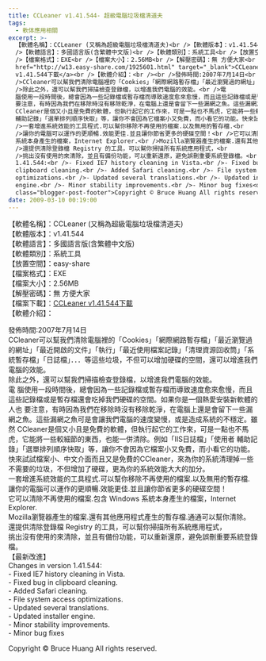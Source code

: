 ```yaml
---
title: CCLeaner v1.41.544- 超級電腦垃圾檔清道夫
tags:
  - 軟体應用相關
excerpt: >-
  【軟體名稱】：CCLeaner (又稱為超級電腦垃圾檔清道夫)<br />【軟體版本】：v1.41.544<br
  />【軟體語言】：多國語言版(含繁體中文版)<br />【軟體類別】：系統工具<br />【放置空間】：easy-share<br
  />【檔案格式】：EXE<br />【檔案大小】：2.56MB<br />【解壓密碼】：無 方便大家<br />【檔案下載】：<a
  href="http://w13.easy-share.com/1925601.html" target="_blank">CCLeaner
  v1.41.544下載</a><br />【軟體介紹】：<br /><br />發佈時間:2007年7月14日<br
  />CCleaner可以幫我們清除電腦裡的「Cookies」「網際網路暫存檔」「最近瀏覽過的網址」「最近開啟的文件」「執行」「最近使用檔案記錄」「清理資源回收筒」「系統暫存檔」「日誌檔」．．．等這些垃圾，不但可以增加硬碟的空間，還可以增進我們電腦的效能。<br
  />除此之外，還可以幫我們掃描檢查登錄檔，以增進我們電腦的效能。<br />電
  腦使用一段時間後，總會因為一些記錄檔或暫存檔而導致速度愈來愈慢，而且這些記錄檔或是暫存檔還會吃掉我們硬碟的空間。如果你是一個熱愛安裝新軟體的人也
  要注意，有時因為我們在移除時沒有移除乾淨，在電腦上還是會留下一些漏網之魚。這些漏網之魚可是會讓我們電腦的速度變慢，或是造成系統的不穩定。雖然
  CCleaner是個又小且是免費的軟體，但執行起它的工作來，可是一點也不馬虎，它能將一些較細節的東西，也能一併清除。例如「IIS日誌檔」「使用者
  輔助記錄」「選單排列順序快取」等，讓你不會因為它檔案小又免費，而小看它的功能。快來試試檔案小、中文介面而且又是免費的CCleaner，來為你的系統清理掉一些不需要的垃圾，不但增加了硬碟，更為你的系統效能大大的加分。<br
  />一套增進系統效能的工具程式.可以幫你移除不再使用的檔案.以及無用的暫存檔.<br
  />讓你的電腦可以運作的更順暢.效能更佳.並且讓你節省更多的硬碟空間！<br />它可以清除不再使用的檔案.包含 Windows
  系統本身產生的檔案，Internet Explorer.<br />Mozilla瀏覽器產生的檔案.還有其他應用程式產生的暫存檔.通通可以幫你清除。<br
  />還提供清除登錄檔 Registry 的工具，可以幫你掃描所有系統應用程式，<br
  />挑出沒有使用的來清除，並且有備份功能，可以重新還原，避免誤刪重要系統登錄檔。<br />【最新改進】<br />Changes in version
  1.41.544:<br />- Fixed IE7 history cleaning in Vista.<br />- Fixed bug in
  clipboard cleaning.<br />- Added Safari cleaning.<br />- File system access
  optimizations.<br />- Updated several translations.<br />- Updated installer
  engine.<br />- Minor stability improvements.<br />- Minor bug fixes<div
  class="blogger-post-footer">Copyright © Bruce Huang All rights reserved.</div>
date: 2009-03-10 00:19:00
---
```


【軟體名稱】：CCLeaner (又稱為超級電腦垃圾檔清道夫)  
【軟體版本】：v1.41.544  
【軟體語言】：多國語言版(含繁體中文版)  
【軟體類別】：系統工具  
【放置空間】：easy-share  
【檔案格式】：EXE  
【檔案大小】：2.56MB  
【解壓密碼】：無 方便大家  
【檔案下載】：[CCLeaner v1.41.544下載](http://w13.easy-share.com/1925601.html)  
【軟體介紹】：  
  
發佈時間:2007年7月14日  
CCleaner可以幫我們清除電腦裡的「Cookies」「網際網路暫存檔」「最近瀏覽過的網址」「最近開啟的文件」「執行」「最近使用檔案記錄」「清理資源回收筒」「系統暫存檔」「日誌檔」．．．等這些垃圾，不但可以增加硬碟的空間，還可以增進我們電腦的效能。  
除此之外，還可以幫我們掃描檢查登錄檔，以增進我們電腦的效能。  
電 腦使用一段時間後，總會因為一些記錄檔或暫存檔而導致速度愈來愈慢，而且這些記錄檔或是暫存檔還會吃掉我們硬碟的空間。如果你是一個熱愛安裝新軟體的人也 要注意，有時因為我們在移除時沒有移除乾淨，在電腦上還是會留下一些漏網之魚。這些漏網之魚可是會讓我們電腦的速度變慢，或是造成系統的不穩定。雖然 CCleaner是個又小且是免費的軟體，但執行起它的工作來，可是一點也不馬虎，它能將一些較細節的東西，也能一併清除。例如「IIS日誌檔」「使用者 輔助記錄」「選單排列順序快取」等，讓你不會因為它檔案小又免費，而小看它的功能。快來試試檔案小、中文介面而且又是免費的CCleaner，來為你的系統清理掉一些不需要的垃圾，不但增加了硬碟，更為你的系統效能大大的加分。  
一套增進系統效能的工具程式.可以幫你移除不再使用的檔案.以及無用的暫存檔.  
讓你的電腦可以運作的更順暢.效能更佳.並且讓你節省更多的硬碟空間！  
它可以清除不再使用的檔案.包含 Windows 系統本身產生的檔案，Internet Explorer.  
Mozilla瀏覽器產生的檔案.還有其他應用程式產生的暫存檔.通通可以幫你清除。  
還提供清除登錄檔 Registry 的工具，可以幫你掃描所有系統應用程式，  
挑出沒有使用的來清除，並且有備份功能，可以重新還原，避免誤刪重要系統登錄檔。  
【最新改進】  
Changes in version 1.41.544:  
\- Fixed IE7 history cleaning in Vista.  
\- Fixed bug in clipboard cleaning.  
\- Added Safari cleaning.  
\- File system access optimizations.  
\- Updated several translations.  
\- Updated installer engine.  
\- Minor stability improvements.  
\- Minor bug fixes

Copyright © Bruce Huang All rights reserved.
<!-- more -->
